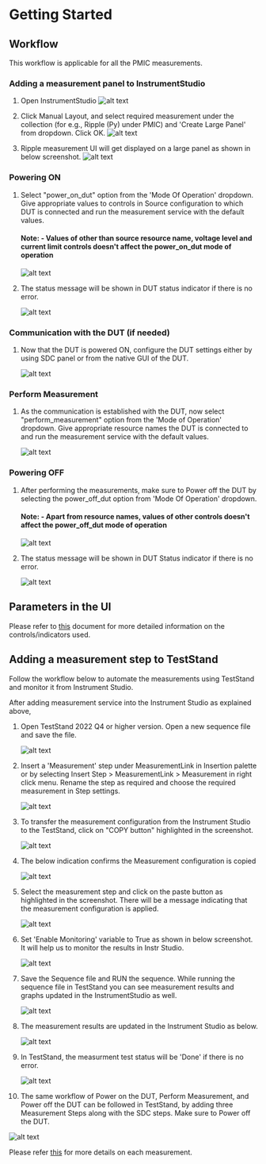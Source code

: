 # Getting Started

## Workflow
This workflow is applicable for all the PMIC measurements.

### Adding a measurement panel to InstrumentStudio

1. Open InstrumentStudio
   ![alt text](images/instr-studio-open-is.png)

2. Click Manual Layout, and select required measurement under the collection (for e.g., Ripple (Py) under PMIC) and 'Create Large Panel' from dropdown. Click OK.
   ![alt text](images/instr-studio-manual-layout.png)

3. Ripple measurement UI will get displayed on a large panel as shown in below screenshot.
   ![alt text](images/instr-studio-ripple-panel.png)

### Powering ON

1. Select "power_on_dut" option from the 'Mode Of Operation' dropdown. Give appropriate values to controls in Source configuration to which DUT is connected and run the measurement service with the default values.
   #### Note: - Values of other than source resource name, voltage level and current limit controls doesn't affect the power_on_dut mode of operation

   ![alt text](images/power-on-config.png)

2. The status message will be shown in DUT status indicator if there is no error. 
   
   ![alt text](images/power-on-status.png)

### Communication with the DUT (if needed)

1. Now that the DUT is powered ON, configure the DUT settings either by using SDC panel or from the native GUI of the DUT.

   ![alt text](images/sdc-panel.png)

### Perform Measurement

1. As the communication is established with the DUT, now select "perform_measurement" option from the 'Mode of Operation' dropdown. Give appropriate resource names the DUT is connected to and run the measurement service with the default values.
   
   ![alt text](images/perform-meas-ripple.png)

### Powering OFF

1. After performing the measurements, make sure to Power off the DUT by selecting the power_off_dut option from 'Mode Of Operation' dropdown. 
   #### Note: - Apart from resource names, values of other controls doesn't affect the power_off_dut mode of operation

   ![alt text](images/power-off-config.png)

2. The status message will be shown in DUT Status indicator if there is no error. 
   
   ![alt text](images/power-off-status.png)

## Parameters in the UI

Please refer to [this](measurements/common/parameters-def.md) document for more detailed information on the controls/indicators used.

## Adding a  measurement step to TestStand 

Follow the workflow below to automate the measurements using TestStand and monitor it from Instrument Studio.

After adding measurement service into the Instrument Studio as explained above,

1. Open TestStand 2022 Q4 or higher version. Open a new sequence file and save the file. 

   ![alt text](images/teststand-open-seq.png)

2. Insert a 'Measurement' step under MeasurementLink in Insertion palette or by selecting Insert Step > MeasurementLink > Measurement in right click menu.
   Rename the step as required and choose the required measurement in Step settings.

   ![alt text](images/teststand-insert-measlink-step.png)

3. To transfer the measurement configuration from the Instrument Studio to the TestStand, click on "COPY button" highlighted in the screenshot.

   ![alt text](images/instr-studio-copy-meas-config.png)

4. The below indication confirms the Measurement configuration is copied

   ![alt text](images/instr-studio-meas-config-copied.png)

5. Select the measurement step and click on the paste button as highlighted in the screenshot. There will be a message indicating that the measurement configuration is applied.

   ![alt text](images/teststand-paste-config.png)

6. Set 'Enable Monitoring' variable to True as shown in below screenshot. It will help us to monitor the results in Instr Studio.

   ![alt text](images/teststand-enable-monitoring.png)

7. Save the Sequence file and RUN the sequence. While running the sequence file in TestStand you can see measurement results and graphs updated in the InstrumentStudio as well.

   ![alt text](images/teststand-run-seq.png)

8. The measurement results are updated in the Instrument Studio as below.

   ![alt text](images/instr-studio-results-from-ts.png)

9. In TestStand, the measurment test status will be 'Done' if there is no error.

    ![alt text](images/teststand-pass-seq.png)

10. The same workflow of Power on the DUT, Perform Measurement, and Power off the DUT can be followed in TestStand, by adding three Measurement Steps along with the SDC steps. Make sure to Power off the DUT. 

   ![alt text](images/teststand-measlink-steps.png)

Please refer [this](measurements/meas-index.md) for more details on each measurement.
